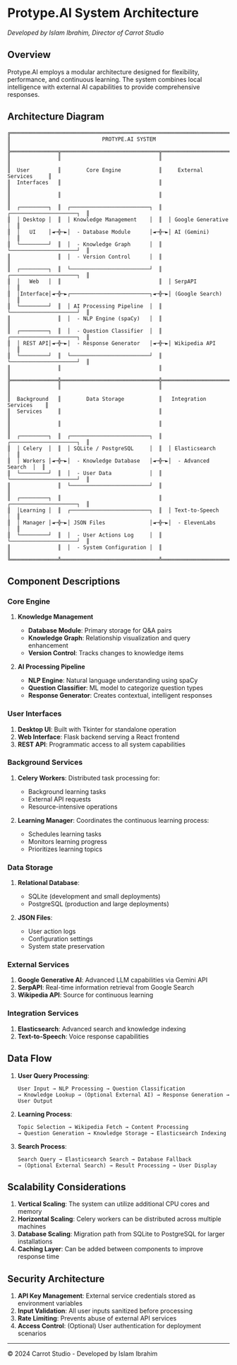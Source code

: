 
# Protype.AI System Architecture
*Developed by Islam Ibrahim, Director of Carrot Studio*

## Overview

Protype.AI employs a modular architecture designed for flexibility, performance, and continuous learning. The system combines local intelligence with external AI capabilities to provide comprehensive responses.

## Architecture Diagram

```
╔═══════════════════════════════════════════════════════════════════════════╗
║                             PROTYPE.AI SYSTEM                              ║
╠═══════════════╦═══════════════════════════════╦═══════════════════════════╣
║               ║                               ║                           ║
║  User         ║        Core Engine            ║     External Services     ║
║  Interfaces   ║                               ║                           ║
║               ║                               ║                           ║
║  ┌─────────┐  ║  ┌─────────────────────────┐  ║  ┌─────────────────────┐  ║
║  │ Desktop │  ║  │ Knowledge Management    │  ║  │ Google Generative   │  ║
║  │   UI    │◄─╬─►│  - Database Module      │◄─╬─►│ AI (Gemini)         │  ║
║  └─────────┘  ║  │  - Knowledge Graph      │  ║  └─────────────────────┘  ║
║               ║  │  - Version Control      │  ║                           ║
║  ┌─────────┐  ║  └─────────────────────────┘  ║  ┌─────────────────────┐  ║
║  │   Web   │  ║                               ║  │ SerpAPI             │  ║
║  │Interface│◄─╬─►┌─────────────────────────┐◄─╬─►│ (Google Search)     │  ║
║  └─────────┘  ║  │ AI Processing Pipeline  │  ║  └─────────────────────┘  ║
║               ║  │  - NLP Engine (spaCy)   │  ║                           ║
║  ┌─────────┐  ║  │  - Question Classifier  │  ║  ┌─────────────────────┐  ║
║  │ REST API│◄─╬─►│  - Response Generator   │◄─╬─►│ Wikipedia API        │  ║
║  └─────────┘  ║  └─────────────────────────┘  ║  └─────────────────────┘  ║
║               ║                               ║                           ║
╠═══════════════╬═══════════════════════════════╬═══════════════════════════╣
║               ║                               ║                           ║
║  Background   ║        Data Storage           ║   Integration Services    ║
║  Services     ║                               ║                           ║
║               ║                               ║                           ║
║  ┌─────────┐  ║  ┌─────────────────────────┐  ║  ┌─────────────────────┐  ║
║  │ Celery  │  ║  │ SQLite / PostgreSQL     │  ║  │ Elasticsearch       │  ║
║  │ Workers │◄─╬─►│  - Knowledge Database   │◄─╬─►│  - Advanced Search  │  ║
║  └─────────┘  ║  │  - User Data            │  ║  └─────────────────────┘  ║
║               ║  └─────────────────────────┘  ║                           ║
║  ┌─────────┐  ║                               ║  ┌─────────────────────┐  ║
║  │Learning │  ║  ┌─────────────────────────┐  ║  │ Text-to-Speech      │  ║
║  │ Manager │◄─╬─►│ JSON Files              │◄─╬─►│  - ElevenLabs       │  ║
║  └─────────┘  ║  │  - User Actions Log     │  ║  └─────────────────────┘  ║
║               ║  │  - System Configuration │  ║                           ║
╚═══════════════╩═══════════════════════════════╩═══════════════════════════╝
```

## Component Descriptions

### Core Engine

1. **Knowledge Management**
   - **Database Module**: Primary storage for Q&A pairs
   - **Knowledge Graph**: Relationship visualization and query enhancement
   - **Version Control**: Tracks changes to knowledge items

2. **AI Processing Pipeline**
   - **NLP Engine**: Natural language understanding using spaCy
   - **Question Classifier**: ML model to categorize question types
   - **Response Generator**: Creates contextual, intelligent responses

### User Interfaces

1. **Desktop UI**: Built with Tkinter for standalone operation
2. **Web Interface**: Flask backend serving a React frontend
3. **REST API**: Programmatic access to all system capabilities

### Background Services

1. **Celery Workers**: Distributed task processing for:
   - Background learning tasks
   - External API requests
   - Resource-intensive operations
   
2. **Learning Manager**: Coordinates the continuous learning process:
   - Schedules learning tasks
   - Monitors learning progress
   - Prioritizes learning topics

### Data Storage

1. **Relational Database**:
   - SQLite (development and small deployments)
   - PostgreSQL (production and large deployments)
   
2. **JSON Files**:
   - User action logs
   - Configuration settings
   - System state preservation

### External Services

1. **Google Generative AI**: Advanced LLM capabilities via Gemini API
2. **SerpAPI**: Real-time information retrieval from Google Search
3. **Wikipedia API**: Source for continuous learning

### Integration Services

1. **Elasticsearch**: Advanced search and knowledge indexing
2. **Text-to-Speech**: Voice response capabilities

## Data Flow

1. **User Query Processing**:
   ```
   User Input → NLP Processing → Question Classification 
   → Knowledge Lookup → (Optional External AI) → Response Generation → User Output
   ```

2. **Learning Process**:
   ```
   Topic Selection → Wikipedia Fetch → Content Processing 
   → Question Generation → Knowledge Storage → Elasticsearch Indexing
   ```

3. **Search Process**:
   ```
   Search Query → Elasticsearch Search → Database Fallback 
   → (Optional External Search) → Result Processing → User Display
   ```

## Scalability Considerations

1. **Vertical Scaling**: The system can utilize additional CPU cores and memory
2. **Horizontal Scaling**: Celery workers can be distributed across multiple machines
3. **Database Scaling**: Migration path from SQLite to PostgreSQL for larger installations
4. **Caching Layer**: Can be added between components to improve response time

## Security Architecture

1. **API Key Management**: External service credentials stored as environment variables
2. **Input Validation**: All user inputs sanitized before processing
3. **Rate Limiting**: Prevents abuse of external API services
4. **Access Control**: (Optional) User authentication for deployment scenarios

---

© 2024 Carrot Studio - Developed by Islam Ibrahim
